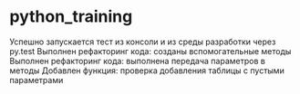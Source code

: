 # python_training
Успешно запускается тест из консоли и из среды разработки через py.test
Выполнен рефакторинг кода: созданы вспомогательные методы
Выполнен рефакторинг кода: выполнена передача параметров в методы
Добавлен функция: проверка добавления таблицы с пустыми параметрами
